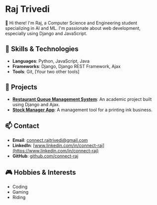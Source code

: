 # Raj Trivedi

👋 Hi there! I'm Raj, a Computer Science and Engineering student specializing in AI and ML. I'm passionate about web development, especially using Django and JavaScript.

## 🚀 Skills & Technologies
- **Languages**: Python, JavaScript, Java
- **Frameworks**: Django, Django REST Framework, Ajax
- **Tools**: Git, [Your two other tools]

## 💼 Projects
- **[Restaurant Queue Management System](https://github.com/connect-raj/restaurant-queue-management-system)**: An academic project built using Django and Ajax.
- **[Stock Manager App](https://github.com/connect-raj/stock-manager-app)**: A management tool for a printing ink business.

## 📫 Contact
- **Email**: [connect.rajtrivedi@gmail.com](mailto:connect.rajtrivedi@gmail.com)
- **LinkedIn**: [www.linkedin.com/in/connect-raj](https://www.linkedin.com/in/connect-raj)
- **GitHub**: [github.com/connect-raj](https://github.com/connect-raj)

## 🎮 Hobbies & Interests
- Coding
- Gaming
- Riding

<!---
connect-raj/connect-raj is a ✨ special ✨ repository because its `README.md` (this file) appears on your GitHub profile.
You can click the Preview link to take a look at your changes.
--->
